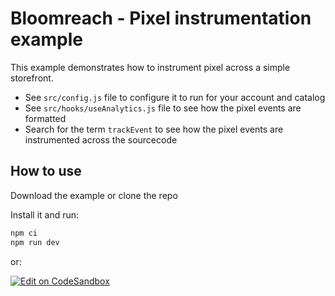 # Bloomreach - Pixel instrumentation example

This example demonstrates how to instrument pixel across a simple storefront.

- See `src/config.js` file to configure it to run for your account and catalog
- See `src/hooks/useAnalytics.js` file to see how the pixel events are formatted
- Search for the term `trackEvent` to see how the pixel events are instrumented across the sourcecode

## How to use

Download the example or clone the repo

Install it and run:

```bash
npm ci
npm run dev
```

or:

[![Edit on CodeSandbox](https://codesandbox.io/static/img/play-codesandbox.svg)](https://codesandbox.io/p/devbox/github/bloomreach/web-code-samples/tree/main/examples/pixel)

